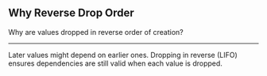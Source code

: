 ## Why Reverse Drop Order

Why are values dropped in reverse order of creation?

---

Later values might depend on earlier ones. Dropping in reverse (LIFO) ensures dependencies are still valid when each value is dropped.


